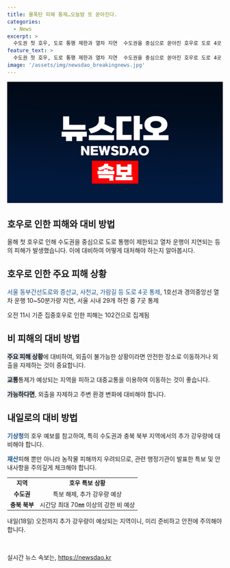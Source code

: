 ```yaml
---
title: 물폭탄 피해 통제…오늘밤 또 쏟아진다.
categories:
  - News
excerpt: >
  수도권 첫 호우, 도로 통행 제한과 열차 지연  수도권을 중심으로 쏟아진 호우로 도로 4곳 통제 및 열차 운행 10~50분 지연. 피해 102건 발생, 출입통제되었던 하천 7곳 해제. 내일 새로운 호우 우려, 재산 및 농작물 피해 우려. SBS Biz 신다미입니다. [자세히 보기]
feature_text: >
  수도권 첫 호우, 도로 통행 제한과 열차 지연  수도권을 중심으로 쏟아진 호우로 도로 4곳 통제 및 열차 운행 10~50분 지연. 피해 102건 발생, 출입통제되었던 하천 7곳 해제. 내일 새로운 호우 우려, 재산 및 농작물 피해 우려. SBS Biz 신다미입니다. [자세히 보기]
image: '/assets/img/newsdao_breakingnews.jpg'
---
```


<p><img src="/assets/img/newsdao_breakingnews.jpg" alt="cryptoinkorea 속보" /></p>

<h2>호우로 인한 피해와 대비 방법</h2>

<p>올해 첫 호우로 인해 수도권을 중심으로 도로 통행이 제한되고 열차 운행이 지연되는 등의 피해가 발생했습니다. 이에 대비하여 어떻게 대처해야 하는지 알아봅시다.</p>

<h2 data-ke-size="size26">호우로 인한 주요 피해 상황</h2>

<p><span style="color: #1a5490;">서울 동부간선도로와 증산교, 사천교, 가람길 등 도로 4곳 통제</span>, 1호선과 경의중앙선 열차 운행 10~50분가량 지연, 서울 시내 29개 하천 중 7곳 통제</p>

<p>오전 11시 기준 집중호우로 인한 피해는 102건으로 집계됨</p>

<h2 data-ke-size="size26">비 피해의 대비 방법</h2>

<p><b><span style="background-color: #21538527;">주요 피해 상황</span></b>에 대비하여, 외출이 불가능한 상황이라면 안전한 장소로 이동하거나 외출을 자제하는 것이 중요합니다.</p>

<p><b><span style="background-color: #21538527;">교통</span></b>통제가 예상되는 지역을 피하고 대중교통을 이용하여 이동하는 것이 좋습니다.</p>

<p><b><span style="background-color: #21538527;">가능하다면</span></b>, 외출을 자제하고 주변 환경 변화에 대비해야 합니다.</p>

<h2 data-ke-size="size26">내일로의 대비 방법</h2>

<p><b><span style="color: #1a5490;">기상청</span></b>의 호우 예보를 참고하여, 특히 수도권과 충북 북부 지역에서의 추가 강우량에 대비해야 합니다.</p>

<p><b><span style="color: #1a5490;">재산</span></b>피해 뿐만 아니라 농작물 피해까지 우려되므로, 관련 행정기관이 발표한 특보 및 안내사항을 주의깊게 체크해야 합니다.</p>

<table>
    <tr>
        <td style="text-align: center; height: 17px;"><b>지역</b></td>
        <td style="text-align: center; height: 17px;"><b>호우 특보 상황</b></td>
    </tr>
    <tr>
        <td style="text-align: center; height: 17px;"><b>수도권</b></td>
        <td style="text-align: center; height: 17px;">특보 해제, 추가 강우량 예상</td>
    </tr>
    <tr>
        <td style="text-align: center; height: 17px;"><b>충북 북부</b></td>
        <td style="text-align: center; height: 17px;">시간당 최대 70㎜ 이상의 강한 비 예상</td>
    </tr>
</table>

<p>내일(18일) 오전까지 추가 강우량이 예상되는 지역이니, 미리 준비하고 안전에 주의해야 합니다.</p>

<p data-ke-size="size16">&nbsp;</p>
실시간 뉴스 속보는, <a href="https://newsdao.kr" rel="dofollow">https://newsdao.kr</a>


